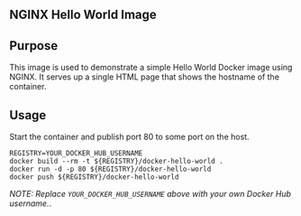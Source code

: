 ## NGINX Hello World Image

## Purpose

This image is used to demonstrate a simple Hello World Docker image using NGINX. It serves up a single HTML page that shows the hostname of the container.

## Usage

Start the container and publish port 80 to some port on the host.

```
REGISTRY=YOUR_DOCKER_HUB_USERNAME
docker build --rm -t ${REGISTRY}/docker-hello-world .
docker run -d -p 80 ${REGISTRY}/docker-hello-world
docker push ${REGISTRY}/docker-hello-world
```

*NOTE: Replace `YOUR_DOCKER_HUB_USERNAME` above with your own Docker Hub username.*.
